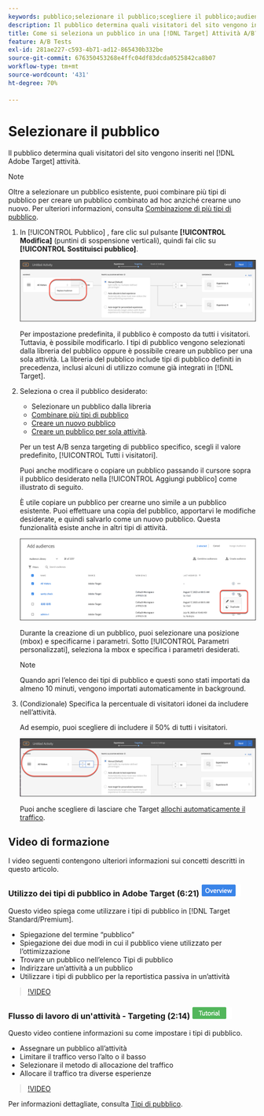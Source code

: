 ```yaml
---
keywords: pubblico;selezionare il pubblico;scegliere il pubblico;audience;selettori
description: Il pubblico determina quali visitatori del sito vengono inseriti nell’Adobe [!DNL Target] attività.
title: Come si seleziona un pubblico in una [!DNL Target] Attività A/B?
feature: A/B Tests
exl-id: 281ae227-c593-4b71-ad12-865430b332be
source-git-commit: 676350453268e4ffc04df83dcda0525842ca8b07
workflow-type: tm+mt
source-wordcount: '431'
ht-degree: 70%

---
```


# Selezionare il pubblico

Il pubblico determina quali visitatori del sito vengono inseriti nel [!DNL Adobe Target] attività.

>[!NOTE]
>
>Oltre a selezionare un pubblico esistente, puoi combinare più tipi di pubblico per creare un pubblico combinato ad hoc anziché crearne uno nuovo. Per ulteriori informazioni, consulta [Combinazione di più tipi di pubblico](/help/main/c-target/combining-multiple-audiences.md#concept_A7386F1EA4394BD2AB72399C225981E5).

1. In [!UICONTROL Pubblico] , fare clic sul pulsante **[!UICONTROL Modifica]** (puntini di sospensione verticali), quindi fai clic su **[!UICONTROL Sostituisci pubblico]**.

   ![Opzione Sostituisci pubblico](/help/main/c-activities/t-test-ab/t-test-create-ab/assets/replace-audience.png)

   Per impostazione predefinita, il pubblico è composto da tutti i visitatori. Tuttavia, è possibile modificarlo. I tipi di pubblico vengono selezionati dalla libreria del pubblico oppure è possibile creare un pubblico per una sola attività. La libreria del pubblico include tipi di pubblico definiti in precedenza, inclusi alcuni di utilizzo comune già integrati in [!DNL Target].

1. Seleziona o crea il pubblico desiderato:

   * Selezionare un pubblico dalla libreria
   * [Combinare più tipi di pubblico](/help/main/c-target/combining-multiple-audiences.md#concept_A7386F1EA4394BD2AB72399C225981E5)
   * [Creare un nuovo pubblico](/help/main/c-target/c-audiences/create-audience.md#task_1D507519D3AD4390B507F188BD294DC1)
   * [Creare un pubblico per sola attività](/help/main/c-target/creating-activity-only-audience.md#concept_A6BADCF530ED4AE1852E677FEBE68483).

   Per un test A/B senza targeting di pubblico specifico, scegli il valore predefinito, [!UICONTROL Tutti i visitatori].

   Puoi anche modificare o copiare un pubblico passando il cursore sopra il pubblico desiderato nella [!UICONTROL Aggiungi pubblico] come illustrato di seguito.

   È utile copiare un pubblico per crearne uno simile a un pubblico esistente. Puoi effettuare una copia del pubblico, apportarvi le modifiche desiderate, e quindi salvarlo come un nuovo pubblico. Questa funzionalità esiste anche in altri tipi di attività.

   ![Pubblico al passaggio del mouse](/help/main/c-activities/t-test-ab/t-test-create-ab/assets/audience_picker_hover-new.png)

   Durante la creazione di un pubblico, puoi selezionare una posizione (mbox) e specificarne i parametri. Sotto [!UICONTROL Parametri personalizzati], seleziona la mbox e specifica i parametri desiderati.

   >[!NOTE]
   >
   >Quando apri l’elenco dei tipi di pubblico e questi sono stati importati da almeno 10 minuti, vengono importati automaticamente in background.

1. (Condizionale) Specifica la percentuale di visitatori idonei da includere nell’attività.

   Ad esempio, puoi scegliere di includere il 50% di tutti i visitatori.

   ![Percentuale di pubblico](/help/main/c-activities/t-test-ab/t-test-create-ab/assets/audperc-new.png)

   Puoi anche scegliere di lasciare che Target [allochi automaticamente il traffico](/help/main/c-activities/automated-traffic-allocation/automated-traffic-allocation.md#concept_A1407678796B4C569E94CBA8A9F7F5D4).

## Video di formazione

I video seguenti contengono ulteriori informazioni sui concetti descritti in questo articolo.

### Utilizzo dei tipi di pubblico in Adobe Target (6:21) ![Icona Panoramica](/help/main/assets/overview.png)

Questo video spiega come utilizzare i tipi di pubblico in [!DNL Target Standard/Premium].

* Spiegazione del termine “pubblico”
* Spiegazione dei due modi in cui il pubblico viene utilizzato per lʼottimizzazione
* Trovare un pubblico nellʼelenco Tipi di pubblico
* Indirizzare unʼattività a un pubblico
* Utilizzare i tipi di pubblico per la reportistica passiva in un’attività

>[!VIDEO](https://video.tv.adobe.com/v/17398)

### Flusso di lavoro di un&#39;attività - Targeting (2:14) ![Icona esercitazione](/help/main/assets/tutorial.png)

Questo video contiene informazioni su come impostare i tipi di pubblico.

* Assegnare un pubblico all’attività
* Limitare il traffico verso l’alto o il basso
* Selezionare il metodo di allocazione del traffico
* Allocare il traffico tra diverse esperienze

>[!VIDEO](https://video.tv.adobe.com/v/17385)

Per informazioni dettagliate, consulta [Tipi di pubblico](/help/main/c-target/c-audiences/audiences.md#concept_65BE870D290E412D8BBF557EEA67C271).
